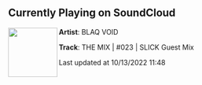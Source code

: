 ## Currently Playing on SoundCloud

[<img align="left" width="100" src="https://i1.sndcdn.com/artworks-zsfEvSla11XEe0Ul-z1vdDg-t500x500.jpg">](https://soundcloud.com/blaq-void/the-mix-022-slick-guest-mix?in=djslickmusic/sets/the-mix-023-slick-guest-mix)

**Artist**: BLAQ VOID 

**Track**: THE MIX | #023 | SLICK Guest Mix

Last updated at 10/13/2022 11:48
